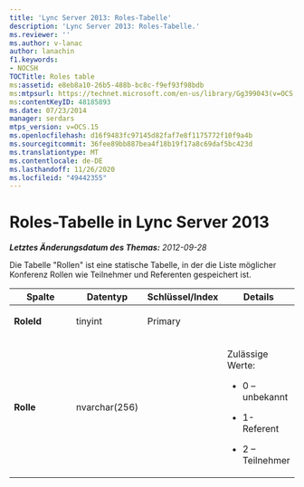 ```yaml
---
title: 'Lync Server 2013: Roles-Tabelle'
description: 'Lync Server 2013: Roles-Tabelle.'
ms.reviewer: ''
ms.author: v-lanac
author: lanachin
f1.keywords:
- NOCSH
TOCTitle: Roles table
ms:assetid: e8eb8a10-26b5-488b-bc8c-f9ef93f98bdb
ms:mtpsurl: https://technet.microsoft.com/en-us/library/Gg399043(v=OCS.15)
ms:contentKeyID: 48185893
ms.date: 07/23/2014
manager: serdars
mtps_version: v=OCS.15
ms.openlocfilehash: d16f9483fc97145d82faf7e8f1175772f10f9a4b
ms.sourcegitcommit: 36fee89bb887bea4f18b19f17a8c69daf5bc423d
ms.translationtype: MT
ms.contentlocale: de-DE
ms.lasthandoff: 11/26/2020
ms.locfileid: "49442355"
---
```

# <a name="roles-table-in-lync-server-2013"></a>Roles-Tabelle in Lync Server 2013

<div data-xmlns="http://www.w3.org/1999/xhtml">

<div class="topic" data-xmlns="http://www.w3.org/1999/xhtml" data-msxsl="urn:schemas-microsoft-com:xslt" data-cs="https://msdn.microsoft.com/">

<div data-asp="https://msdn2.microsoft.com/asp">



</div>

<div id="mainSection">

<div id="mainBody">

<span> </span>

_**Letztes Änderungsdatum des Themas:** 2012-09-28_

Die Tabelle "Rollen" ist eine statische Tabelle, in der die Liste möglicher Konferenz Rollen wie Teilnehmer und Referenten gespeichert ist.


<table>
<colgroup>
<col style="width: 25%" />
<col style="width: 25%" />
<col style="width: 25%" />
<col style="width: 25%" />
</colgroup>
<thead>
<tr class="header">
<th>Spalte</th>
<th>Datentyp</th>
<th>Schlüssel/Index</th>
<th>Details</th>
</tr>
</thead>
<tbody>
<tr class="odd">
<td><p><strong>RoleId</strong></p></td>
<td><p>tinyint</p></td>
<td><p>Primary</p></td>
<td></td>
</tr>
<tr class="even">
<td><p><strong>Rolle</strong></p></td>
<td><p>nvarchar(256)</p></td>
<td></td>
<td><p>Zulässige Werte:</p>
<ul>
<li><p>0 – unbekannt</p></li>
<li><p>1-Referent</p></li>
<li><p>2 – Teilnehmer</p></li>
</ul></td>
</tr>
</tbody>
</table>


</div>

<span> </span>

</div>

</div>

</div>

